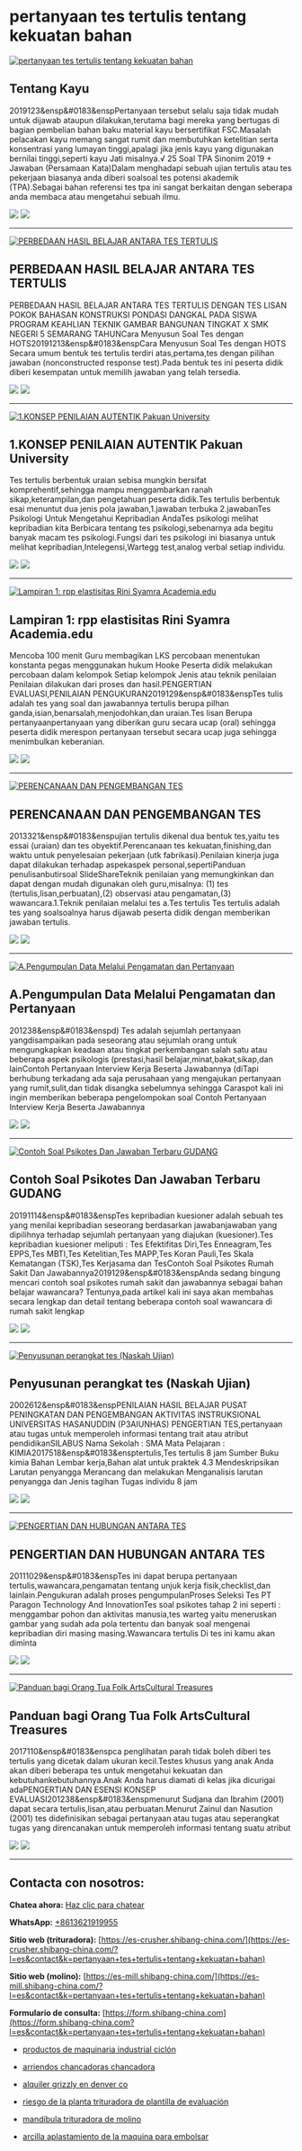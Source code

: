 # pertanyaan tes tertulis tentang kekuatan bahan

<a href="https://swt.shibang-china.com/?l=es&img&k=pertanyaan+tes+tertulis+tentang+kekuatan+bahan" target="_blank">![pertanyaan tes tertulis tentang kekuatan bahan](http://static.shibang-china.com/all-800x300/1376.jpg)</a>

## Tentang Kayu
2019123&ensp&#0183&enspPertanyaan tersebut selalu saja tidak mudah untuk dijawab ataupun dilakukan,terutama bagi mereka yang bertugas di bagian pembelian bahan baku material kayu bersertifikat FSC.Masalah pelacakan kayu memang sangat rumit dan membutuhkan ketelitian serta konsentrasi yang lumayan tinggi,apalagi jika jenis kayu yang digunakan bernilai tinggi,seperti kayu Jati misalnya.√ 25 Soal TPA Sinonim 2019 + Jawaban (Persamaan Kata)Dalam menghadapi sebuah ujian tertulis atau tes pekerjaan biasanya anda diberi soalsoal tes potensi akademik (TPA).Sebagai bahan referensi tes tpa ini sangat berkaitan dengan seberapa anda membaca atau mengetahui sebuah ilmu.


<a href="https://whatsapp.shibangsoft.com/WhatsApp.php" target="_blank" title="WhatsApp">![](http://static.shibang-china.com/icon/whatsapp.png)</a> <a href="https://swt.shibang-china.com/?l=es&icon&k=pertanyaan+tes+tertulis+tentang+kekuatan+bahan" target="_blank">![](http://static.shibang-china.com/icon/chat-es.png)</a>

---

<a href="https://swt.shibang-china.com/?l=es&img&k=pertanyaan+tes+tertulis+tentang+kekuatan+bahan" target="_blank">![PERBEDAAN HASIL BELAJAR ANTARA TES TERTULIS](http://static.shibang-china.com/all-800x300/1281.jpg)</a>

## PERBEDAAN HASIL BELAJAR ANTARA TES TERTULIS
PERBEDAAN HASIL BELAJAR ANTARA TES TERTULIS DENGAN TES LISAN POKOK BAHASAN KONSTRUKSI PONDASI DANGKAL PADA SISWA PROGRAM KEAHLIAN TEKNIK GAMBAR BANGUNAN TINGKAT X SMK NEGERI 5 SEMARANG TAHUNCara Menyusun Soal Tes dengan HOTS20191213&ensp&#0183&enspCara Menyusun Soal Tes dengan HOTS Secara umum bentuk tes tertulis terdiri atas,pertama,tes dengan pilihan jawaban (nonconstructed response test).Pada bentuk tes ini peserta didik diberi kesempatan untuk memilih jawaban yang telah tersedia.


<a href="https://whatsapp.shibangsoft.com/WhatsApp.php" target="_blank" title="WhatsApp">![](http://static.shibang-china.com/icon/whatsapp.png)</a> <a href="https://swt.shibang-china.com/?l=es&icon&k=pertanyaan+tes+tertulis+tentang+kekuatan+bahan" target="_blank">![](http://static.shibang-china.com/icon/chat-es.png)</a>

---

<a href="https://swt.shibang-china.com/?l=es&img&k=pertanyaan+tes+tertulis+tentang+kekuatan+bahan" target="_blank">![1.KONSEP PENILAIAN AUTENTIK Pakuan University](http://static.shibang-china.com/all-800x300/1205.jpg)</a>

## 1.KONSEP PENILAIAN AUTENTIK Pakuan University
Tes tertulis berbentuk uraian sebisa mungkin bersifat komprehentif,sehingga mampu menggambarkan ranah sikap,keterampilan,dan pengetahuan peserta didik.Tes tertulis berbentuk esai menuntut dua jenis pola jawaban,1.jawaban terbuka 2.jawabanTes Psikologi Untuk Mengetahui Kepribadian AndaTes psikologi melihat kepribadian kita Berbicara tentang tes psikologi,sebenarnya ada begitu banyak macam tes psikologi.Fungsi dari tes psikologi ini biasanya untuk melihat kepribadian,Intelegensi,Wartegg test,analog verbal setiap individu.


<a href="https://whatsapp.shibangsoft.com/WhatsApp.php" target="_blank" title="WhatsApp">![](http://static.shibang-china.com/icon/whatsapp.png)</a> <a href="https://swt.shibang-china.com/?l=es&icon&k=pertanyaan+tes+tertulis+tentang+kekuatan+bahan" target="_blank">![](http://static.shibang-china.com/icon/chat-es.png)</a>

---

<a href="https://swt.shibang-china.com/?l=es&img&k=pertanyaan+tes+tertulis+tentang+kekuatan+bahan" target="_blank">![Lampiran 1: rpp elastisitas Rini Syamra Academia.edu](http://static.shibang-china.com/all-800x300/127.jpg)</a>

## Lampiran 1: rpp elastisitas Rini Syamra Academia.edu
Mencoba 100 menit Guru membagikan LKS percobaan menentukan konstanta pegas menggunakan hukum Hooke Peserta didik melakukan percobaan dalam kelompok Setiap kelompok Jenis atau teknik penilaian Penilaian dilakukan dari proses dan hasil.PENGERTIAN EVALUASI,PENILAIAN PENGUKURAN2019129&ensp&#0183&enspTes tulis adalah tes yang soal dan jawabannya tertulis berupa pilhan ganda,isian,benarsalah,menjodohkan,dan uraian.Tes lisan Berupa pertanyaanpertanyaan yang diberikan guru secara ucap (oral) sehingga peserta didik merespon pertanyaan tersebut secara ucap juga sehingga menimbulkan keberanian.


<a href="https://whatsapp.shibangsoft.com/WhatsApp.php" target="_blank" title="WhatsApp">![](http://static.shibang-china.com/icon/whatsapp.png)</a> <a href="https://swt.shibang-china.com/?l=es&icon&k=pertanyaan+tes+tertulis+tentang+kekuatan+bahan" target="_blank">![](http://static.shibang-china.com/icon/chat-es.png)</a>

---

<a href="https://swt.shibang-china.com/?l=es&img&k=pertanyaan+tes+tertulis+tentang+kekuatan+bahan" target="_blank">![PERENCANAAN DAN PENGEMBANGAN TES](http://static.shibang-china.com/all-800x300/1186.jpg)</a>

## PERENCANAAN DAN PENGEMBANGAN TES
2013321&ensp&#0183&enspujian tertulis dikenal dua bentuk tes,yaitu tes essai (uraian) dan tes obyektif.Perencanaan tes kekuatan,finishing,dan waktu untuk penyelesaian pekerjaan (utk fabrikasi).Penilaian kinerja juga dapat dilakukan terhadap aspekaspek personal,sepertiPanduan penulisanbutirsoal SlideShareTeknik penilaian yang memungkinkan dan dapat dengan mudah digunakan oleh guru,misalnya: (1) tes (tertulis,lisan,perbuatan),(2) observasi atau pengamatan,(3) wawancara.1.Teknik penilaian melalui tes a.Tes tertulis Tes tertulis adalah tes yang soalsoalnya harus dijawab peserta didik dengan memberikan jawaban tertulis.


<a href="https://whatsapp.shibangsoft.com/WhatsApp.php" target="_blank" title="WhatsApp">![](http://static.shibang-china.com/icon/whatsapp.png)</a> <a href="https://swt.shibang-china.com/?l=es&icon&k=pertanyaan+tes+tertulis+tentang+kekuatan+bahan" target="_blank">![](http://static.shibang-china.com/icon/chat-es.png)</a>

---

<a href="https://swt.shibang-china.com/?l=es&img&k=pertanyaan+tes+tertulis+tentang+kekuatan+bahan" target="_blank">![A.Pengumpulan Data Melalui Pengamatan dan Pertanyaan](http://static.shibang-china.com/all-800x300/712.jpg)</a>

## A.Pengumpulan Data Melalui Pengamatan dan Pertanyaan
201238&ensp&#0183&enspd) Tes adalah sejumlah pertanyaan yangdisampaikan pada seseorang atau sejumlah orang untuk mengungkapkan keadaan atau tingkat perkembangan salah satu atau beberapa aspek psikologis (prestasi,hasil belajar,minat,bakat,sikap,dan lainContoh Pertanyaan Interview Kerja Beserta Jawabannya (diTapi berhubung terkadang ada saja perusahaan yang mengajukan pertanyaan yang rumit,sulit,dan tidak disangka sebelumnya sehingga Caraspot kali ini ingin memberikan beberapa pengelompokan soal Contoh Pertanyaan Interview Kerja Beserta Jawabannya


<a href="https://whatsapp.shibangsoft.com/WhatsApp.php" target="_blank" title="WhatsApp">![](http://static.shibang-china.com/icon/whatsapp.png)</a> <a href="https://swt.shibang-china.com/?l=es&icon&k=pertanyaan+tes+tertulis+tentang+kekuatan+bahan" target="_blank">![](http://static.shibang-china.com/icon/chat-es.png)</a>

---

<a href="https://swt.shibang-china.com/?l=es&img&k=pertanyaan+tes+tertulis+tentang+kekuatan+bahan" target="_blank">![Contoh Soal Psikotes Dan Jawaban Terbaru GUDANG](http://static.shibang-china.com/all-800x300/577.jpg)</a>

## Contoh Soal Psikotes Dan Jawaban Terbaru GUDANG
20191114&ensp&#0183&enspTes kepribadian kuesioner adalah sebuah tes yang menilai kepribadian seseorang berdasarkan jawabanjawaban yang dipilihnya terhadap sejumlah pertanyaan yang diajukan (kuesioner).Tes kepribadian kuesioner meliputi : Tes Efektifitas Diri,Tes Enneagram,Tes EPPS,Tes MBTI,Tes Ketelitian,Tes MAPP,Tes Koran Pauli,Tes Skala Kematangan (TSK),Tes Kerjasama dan TesContoh Soal Psikotes Rumah Sakit Dan Jawabannya2019129&ensp&#0183&enspAnda sedang bingung mencari contoh soal psikotes rumah sakit dan jawabannya sebagai bahan belajar wawancara? Tentunya,pada artikel kali ini saya akan membahas secara lengkap dan detail tentang beberapa contoh soal wawancara di rumah sakit lengkap


<a href="https://whatsapp.shibangsoft.com/WhatsApp.php" target="_blank" title="WhatsApp">![](http://static.shibang-china.com/icon/whatsapp.png)</a> <a href="https://swt.shibang-china.com/?l=es&icon&k=pertanyaan+tes+tertulis+tentang+kekuatan+bahan" target="_blank">![](http://static.shibang-china.com/icon/chat-es.png)</a>

---

<a href="https://swt.shibang-china.com/?l=es&img&k=pertanyaan+tes+tertulis+tentang+kekuatan+bahan" target="_blank">![Penyusunan perangkat tes (Naskah Ujian)](http://static.shibang-china.com/all-800x300/666.jpg)</a>

## Penyusunan perangkat tes (Naskah Ujian)
2002612&ensp&#0183&enspPENILAIAN HASIL BELAJAR PUSAT PENINGKATAN DAN PENGEMBANGAN AKTIVITAS INSTRUKSIONAL UNIVERSITAS HASANUDDIN (P3AIUNHAS) PENGERTIAN TES,pertanyaan atau tugas untuk memperoleh informasi tentang trait atau atribut pendidikanSILABUS Nama Sekolah : SMA Mata Pelajaran : KIMIA2017518&ensp&#0183&ensptertulis,Tes tertulis 8 jam Sumber Buku kimia Bahan Lembar kerja,Bahan alat untuk praktek 4.3 Mendeskripsikan Larutan penyangga Merancang dan melakukan Menganalisis larutan penyangga dan Jenis tagihan Tugas individu 8 jam


<a href="https://whatsapp.shibangsoft.com/WhatsApp.php" target="_blank" title="WhatsApp">![](http://static.shibang-china.com/icon/whatsapp.png)</a> <a href="https://swt.shibang-china.com/?l=es&icon&k=pertanyaan+tes+tertulis+tentang+kekuatan+bahan" target="_blank">![](http://static.shibang-china.com/icon/chat-es.png)</a>

---

<a href="https://swt.shibang-china.com/?l=es&img&k=pertanyaan+tes+tertulis+tentang+kekuatan+bahan" target="_blank">![PENGERTIAN DAN HUBUNGAN ANTARA TES](http://static.shibang-china.com/all-800x300/751.jpg)</a>

## PENGERTIAN DAN HUBUNGAN ANTARA TES
20111029&ensp&#0183&enspTes ini dapat berupa pertanyaan tertulis,wawancara,pengamatan tentang unjuk kerja fisik,checklist,dan lainlain.Pengukuran adalah proses pengumpulanProses Seleksi Tes PT Paragon Technology And InnovationTes soal psikotes tahap 2 ini seperti : menggambar pohon dan aktivitas manusia,tes warteg yaitu meneruskan gambar yang sudah ada pola tertentu dan banyak soal mengenai kepribadian diri masing masing.Wawancara tertulis Di tes ini kamu akan diminta


<a href="https://whatsapp.shibangsoft.com/WhatsApp.php" target="_blank" title="WhatsApp">![](http://static.shibang-china.com/icon/whatsapp.png)</a> <a href="https://swt.shibang-china.com/?l=es&icon&k=pertanyaan+tes+tertulis+tentang+kekuatan+bahan" target="_blank">![](http://static.shibang-china.com/icon/chat-es.png)</a>

---

<a href="https://swt.shibang-china.com/?l=es&img&k=pertanyaan+tes+tertulis+tentang+kekuatan+bahan" target="_blank">![Panduan bagi Orang Tua Folk ArtsCultural Treasures](http://static.shibang-china.com/all-800x300/605.jpg)</a>

## Panduan bagi Orang Tua Folk ArtsCultural Treasures
2017110&ensp&#0183&enspca penglihatan parah tidak boleh diberi tes tertulis yang dicetak dalam ukuran kecil.Testes khusus yang anak Anda akan diberi beberapa tes untuk mengetahui kekuatan dan kebutuhankebutuhannya.Anak Anda harus diamati di kelas jika dicurigai adaPENGERTIAN DAN ESENSI KONSEP EVALUASI201238&ensp&#0183&enspmenurut Sudjana dan Ibrahim (2001) dapat secara tertulis,lisan,atau perbuatan.Menurut Zainul dan Nasution (2001) tes didefinisikan sebagai pertanyaan atau tugas atau seperangkat tugas yang direncanakan untuk memperoleh informasi tentang suatu atribut


<a href="https://whatsapp.shibangsoft.com/WhatsApp.php" target="_blank" title="WhatsApp">![](http://static.shibang-china.com/icon/whatsapp.png)</a> <a href="https://swt.shibang-china.com/?l=es&icon&k=pertanyaan+tes+tertulis+tentang+kekuatan+bahan" target="_blank">![](http://static.shibang-china.com/icon/chat-es.png)</a>

---
## Contacta con nosotros:

**Chatea ahora:** [Haz clic para chatear](https://swt.shibang-china.com?l=es&contact&k=pertanyaan+tes+tertulis+tentang+kekuatan+bahan)

**WhatsApp:**  [+8613621919955](https://whatsapp.shibangsoft.com/WhatsApp.php)

**Sitio web (trituradora):** [https://es-crusher.shibang-china.com/](https://es-crusher.shibang-china.com/?l=es&contact&k=pertanyaan+tes+tertulis+tentang+kekuatan+bahan)

**Sitio web (molino):** [https://es-mill.shibang-china.com/](https://es-mill.shibang-china.com/?l=es&contact&k=pertanyaan+tes+tertulis+tentang+kekuatan+bahan)

**Formulario de consulta:** [https://form.shibang-china.com](https://form.shibang-china.com?l=es&contact&k=pertanyaan+tes+tertulis+tentang+kekuatan+bahan)

* [productos de maquinaria industrial ciclón](../65/productos%20de%20maquinaria%20industrial%20cicl%C3%B3n.md)

* [arriendos chancadoras chancadora](../60/arriendos%20chancadoras%20chancadora.md)

* [alquiler grizzly en denver co](../65/alquiler%20grizzly%20en%20denver%20co.md)

* [riesgo de la planta trituradora de plantilla de evaluación](../58/riesgo%20de%20la%20planta%20trituradora%20de%20plantilla%20de%20evaluaci%C3%B3n.md)

* [mandíbula trituradora de molino](../55/mand%C3%ADbula%20trituradora%20de%20molino.md)

* [arcilla aplastamiento de la maquina para embolsar](../53/arcilla%20aplastamiento%20de%20la%20maquina%20para%20embolsar.md)